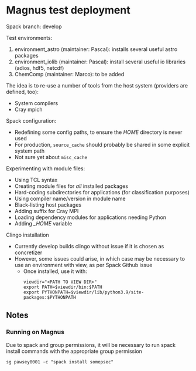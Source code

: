 # Magnus test deployment

Spack branch: develop

Test environments:
1. environment_astro (maintainer: Pascal): installs several useful astro packages
2. environment_iolib (maintainer: Pascal): install several useful io libraries (adios, hdf5, netcdf)
3. ChemComp (maintainer: Marco): to be added 

The idea is to re-use a number of tools from the host system (providers are defined, too):
* System compilers
* Cray mpich

Spack configuration:
* Redefining some config paths, to ensure the *HOME* directory is never used 
* For production, `source_cache` should probably be shared in some explicit system path
* Not sure yet about `misc_cache`

Experimenting with module files:
* Using TCL syntax
* Creating module files for *all* installed packages
* Hard-coding subdirectories for applications (for classification purposes)
* Using compiler name/version in module name
* Black-listing host packages
* Adding suffix for Cray MPI 
* Loading dependency modules for applications needing Python
* Adding *_HOME* variable

Clingo installation
* Currently develop builds clingo without issue if it is chosen as concretizer
* However, some issues could arise, in which case may be necessary to use an environment with view, as per Spack Github issue
  * Once installed, use it with:
    ```
    viewdir="<PATH TO VIEW DIR>"
    export PATH=$viewdir/bin:$PATH
    export PYTHONPATH=$viewdir/lib/python3.9/site-packages:$PYTHONPATH
    ```

## Notes 



### Running on Magnus 

Due to spack and group permissions, it will be necessary to run spack install commands with the 
appropriate group permission 
```
sg pawsey0001 -c "spack install somepsec" 
```

